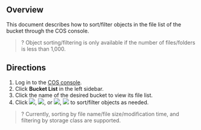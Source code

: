 ## Overview

This document describes how to sort/filter objects in the file list of the bucket through the COS console.

>? Object sorting/filtering is only available if the number of files/folders is less than 1,000.
>

## Directions

1. Log in to the [COS console](https://console.cloud.tencent.com/cos5).
2. Click **Bucket List** in the left sidebar.
3. Click the name of the desired bucket to view its file list.
4. Click ![](https://main.qcloudimg.com/raw/9cb8c1e8fb00fb0dc31fd7792fd58f04.png), ![](https://main.qcloudimg.com/raw/c58ddef0a2ded480638fb7c63b92b189.png), or ![](https://main.qcloudimg.com/raw/43e6115ed99073c15fcbd7e699aeeb39.png), ![](https://main.qcloudimg.com/raw/495dd77739700bb4ea138f1190bbbfa1.png) to sort/filter objects as needed.
>? Currently, sorting by file name/file size/modification time, and filtering by storage class are supported. 


